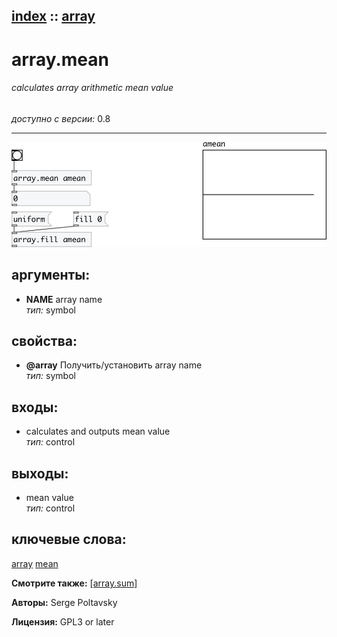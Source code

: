 [index](index.html) :: [array](category_array.html)
---

# array.mean

###### calculates array arithmetic mean value

*доступно с версии:* 0.8

---




[![example](../examples/img/array.mean.jpg)](../examples/pd/array.mean.pd)



## аргументы:

* **NAME**
array name<br>
_тип:_ symbol<br>





## свойства:

* **@array** 
Получить/установить array name<br>
_тип:_ symbol<br>



## входы:

* calculates and outputs mean value<br>
_тип:_ control



## выходы:

* mean value<br>
_тип:_ control



## ключевые слова:

[array](keywords/array.html)
[mean](keywords/mean.html)



**Смотрите также:**
[\[array.sum\]](array.sum.html)




**Авторы:** Serge Poltavsky




**Лицензия:** GPL3 or later





